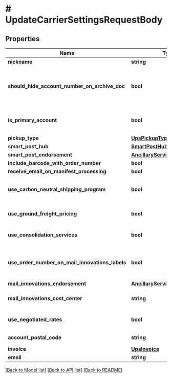 # # UpdateCarrierSettingsRequestBody

## Properties

Name | Type | Description | Notes
------------ | ------------- | ------------- | -------------
**nickname** | **string** | nickname | [optional] 
**should_hide_account_number_on_archive_doc** | **bool** | Indicates if the account number should be hidden on the archive documentation | [optional] 
**is_primary_account** | **bool** | Indicates if this is the primary UPS account | [optional] 
**pickup_type** | [**UpsPickupType**](UpsPickupType.md) |  | [optional] 
**smart_post_hub** | [**SmartPostHub**](SmartPostHub.md) |  | [optional] 
**smart_post_endorsement** | [**AncillaryServiceEndorsement**](AncillaryServiceEndorsement.md) |  | [optional] 
**include_barcode_with_order_number** | **bool** |  | [optional] 
**receive_email_on_manifest_processing** | **bool** |  | [optional] 
**use_carbon_neutral_shipping_program** | **bool** | The use carbon neutral shipping program | [optional] 
**use_ground_freight_pricing** | **bool** | The use ground freight pricing | [optional] 
**use_consolidation_services** | **bool** | The use consolidation services | [optional] 
**use_order_number_on_mail_innovations_labels** | **bool** | The use order number on mail innovations labels | [optional] 
**mail_innovations_endorsement** | [**AncillaryServiceEndorsement**](AncillaryServiceEndorsement.md) |  | [optional] 
**mail_innovations_cost_center** | **string** | mail innovations cost center | [optional] 
**use_negotiated_rates** | **bool** | The use negotiated rates | [optional] 
**account_postal_code** | **string** | account postal code | [optional] 
**invoice** | [**UpsInvoice**](UpsInvoice.md) | The invoice | [optional] 
**email** | **string** | Email | [optional] 

[[Back to Model list]](../../README.md#documentation-for-models) [[Back to API list]](../../README.md#documentation-for-api-endpoints) [[Back to README]](../../README.md)


